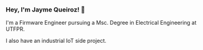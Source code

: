 ### Hey, I'm Jayme Queiroz! 👋

I'm a Firmware Engineer pursuing a Msc. Degree in Electrical Engineering at UTFPR.

I also have an industrial IoT side project.
